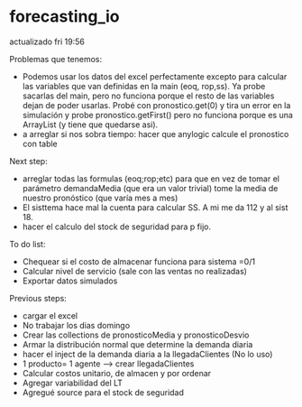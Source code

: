 # forecasting_io

actualizado fri 19:56

Problemas que tenemos:
* Podemos usar los datos del excel perfectamente excepto para calcular las variables que van definidas en la main (eoq, rop,ss). Ya probe sacarlas del main, pero no funciona porque el resto de las variables dejan de poder usarlas.
Probé con pronostico.get(0) y tira un error en la simulación y probe pronostico.getFirst() pero no funciona porque es una ArrayList (y tiene que quedarse asi).
* a arreglar si nos sobra tiempo: hacer que anylogic calcule el pronostico con table 

Next step: 
* arreglar todas las formulas (eoq;rop;etc) para que en vez de tomar el parámetro demandaMedia (que era un valor trivial) tome la media de nuestro pronóstico (que varía mes a mes)
* El sisttema hace mal la cuenta para calcular SS. A mi me da 112 y al sist 18.
* hacer el calculo del stock de seguridad para p fijo.


To do list:
* Chequear si el costo de almacenar funciona para sistema =0/1
* Calcular nivel de servicio (sale con las ventas no realizadas)
* Exportar datos simulados


Previous steps:
  * cargar el excel 
  * No trabajar los dias domingo
  * Crear las collections de pronosticoMedia y pronosticoDesvio
  * Armar la distribución normal que determine la demanda diaria
  * hacer el inject de la demanda diaria a la llegadaClientes (No lo uso)
  * 1 producto= 1 agente --> crear llegadaClientes
  * Calcular costos unitario, de almacen y por ordenar
  * Agregar variabilidad del LT
  * Agregué source para el stock de seguridad


